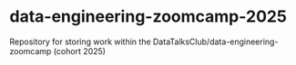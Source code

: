 # data-engineering-zoomcamp-2025
Repository for storing work within the DataTalksClub/data-engineering-zoomcamp (cohort 2025)
